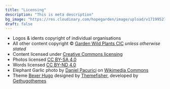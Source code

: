 ```yaml
---
title: "Licensing"
description: "This is meta description"
bg_image: "https://res.cloudinary.com/hopegarden/image/upload/v1719952740/title-poppy.webp"
draft: false
---
```


* Logos & idents copyright of individual organisations
* All other content copyright © [Garden Wild Plants CIC](https://gardenwild.org.uk) _unless otherwise stated_
* Content licensed under [Creative Commons licensing](https://creativecommons.org/)
* Photos licensed [CC BY-SA 4.0](https://creativecommons.org/licenses/by-sa/4.0/)
* Words licensed [CC BY-ND 4.0](https://creativecommons.org/licenses/by-nd/4.0/)
* Elephant Garlic photo by [Daniel Pacurici](https://unsplash.com/@c14h3r) on [Wikimedia Commons](https://commons.wikimedia.org/wiki/File:Elephant_garlic_flower_(Unsplash).jpg)
* Theme [Bexer Hugo](https://gethugothemes.com/products/bexer) designed by [Themefisher](https://themefisher.com/), developed by [Gethugothemes](https://gethugothemes.com/)
